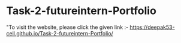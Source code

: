# Task-2-futureintern-Portfolio

"To visit the website, please click the given link :- 
https://deepak53-cell.github.io/Task-2-futureintern-Portfolio/
